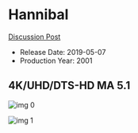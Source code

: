# Hannibal

[Discussion Post](https://www.avsforum.com/threads/bass-eq-for-filtered-movies.2995212/post-58027268)

* Release Date: 2019-05-07
* Production Year: 2001

## 4K/UHD/DTS-HD MA 5.1

![img 0](https://i.imgur.com/Bf1HChU.jpg)

![img 1](https://i.imgur.com/q7KVbyk.jpg)

